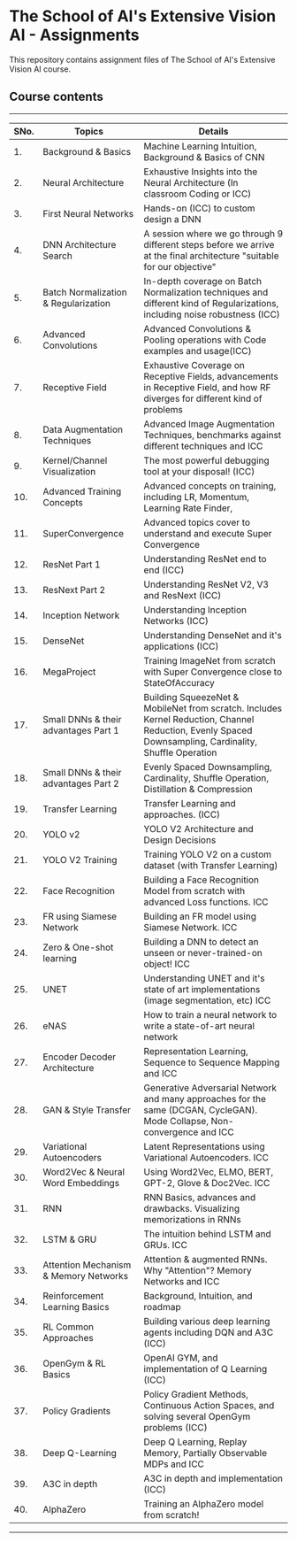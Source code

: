 # The School of AI's Extensive Vision AI - Assignments
This repository contains assignment files of The School of AI's Extensive Vision AI  course.


## Course contents
---------------------------------------------------------------------------------------

| SNo. | Topics  | Details |
| ---  | ---     | ---     |
|1.| Background & Basics| Machine Learning Intuition, Background & Basics of CNN|
|2.| Neural Architecture | Exhaustive Insights into the Neural Architecture (In classroom Coding or ICC)|
|3.| First Neural Networks | Hands-on (ICC) to custom design a DNN|
|4.| DNN Architecture Search | A session where we go through 9 different steps before we arrive at the final architecture "suitable for our objective"|
|5.| Batch Normalization & Regularization | In-depth coverage on Batch Normalization techniques and different kind of Regularizations, including noise robustness (ICC)|
|6.| Advanced Convolutions | Advanced Convolutions & Pooling operations with Code examples and usage(ICC)|
|7.| Receptive Field | Exhaustive Coverage on Receptive Fields, advancements in Receptive Field, and how RF diverges for different kind of problems|
|8.| Data Augmentation Techniques | Advanced Image Augmentation Techniques, benchmarks against different techniques and ICC|
|9.| Kernel/Channel Visualization | The most powerful debugging tool at your disposal! (ICC)|
|10.| Advanced Training Concepts | Advanced concepts on training, including LR, Momentum, Learning Rate Finder,|
|11.| SuperConvergence | Advanced topics cover to understand and execute Super Convergence|
|12.| ResNet Part 1 | Understanding ResNet end to end (ICC)|
|13.| ResNext Part 2 | Understanding ResNet V2, V3 and ResNext (ICC)|
|14.| Inception Network | Understanding Inception Networks (ICC)|
|15.| DenseNet | Understanding DenseNet and it's applications (ICC)|
|16.| MegaProject | Training ImageNet from scratch with Super Convergence close to StateOfAccuracy|
|17.| Small DNNs & their advantages Part 1 | Building SqueezeNet & MobileNet from scratch. Includes Kernel Reduction, Channel Reduction, Evenly Spaced Downsampling, Cardinality, Shuffle Operation|
|18.| Small DNNs & their advantages Part 2 | Evenly Spaced Downsampling, Cardinality, Shuffle Operation, Distillation & Compression|
|19.| Transfer Learning | Transfer Learning and approaches. (ICC)|
|20.| YOLO v2 | YOLO V2 Architecture and Design Decisions|
|21.| YOLO V2 Training | Training YOLO V2 on a custom dataset (with Transfer Learning)|
|22.| Face Recognition | Building a Face Recognition Model from scratch with advanced Loss functions. ICC|
|23.| FR using Siamese Network | Building an FR model using Siamese Network. ICC|
|24.| Zero & One-shot learning | Building a DNN to detect an unseen or never-trained-on object! ICC|
|25.| UNET | Understanding UNET and it's state of art implementations (image segmentation, etc) ICC|
|26.| eNAS | How to train a neural network to write a state-of-art neural network|
|27.| Encoder Decoder Architecture | Representation Learning, Sequence to Sequence Mapping and ICC|
|28.| GAN & Style Transfer | Generative Adversarial Network and many approaches for the same (DCGAN, CycleGAN). Mode Collapse, Non-convergence and ICC|
|29.| Variational Autoencoders | Latent Representations using Variational Autoencoders. ICC|
|30.| Word2Vec & Neural Word Embeddings | Using Word2Vec, ELMO, BERT, GPT-2, Glove & Doc2Vec. ICC|
|31.| RNN | RNN Basics, advances and drawbacks. Visualizing memorizations in RNNs|
|32.| LSTM & GRU | The intuition behind LSTM and GRUs. ICC|
|33.| Attention Mechanism & Memory Networks | Attention & augmented RNNs. Why "Attention"? Memory Networks and ICC|
|34.| Reinforcement Learning Basics | Background, Intuition, and roadmap|
|35.| RL Common Approaches | Building various deep learning agents including DQN and A3C (ICC)|
|36.| OpenGym & RL Basics | OpenAI GYM, and implementation of Q Learning (ICC)|
|37.| Policy Gradients | Policy Gradient Methods, Continuous Action Spaces, and solving several OpenGym problems (ICC)|
|38.| Deep Q-Learning | Deep Q Learning, Replay Memory, Partially Observable MDPs and ICC|
|39.| A3C in depth | A3C in depth and implementation (ICC)|
|40.| AlphaZero | Training an AlphaZero model from scratch!|

---

